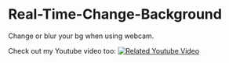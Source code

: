 # Real-Time-Change-Background
Change or blur your bg when using webcam.

Check out my Youtube video too:
[![Related Youtube Video](https://img.youtube.com/vi/kVckWiPSxcs/0.jpg)](https://www.youtube.com/watch?v=kVckWiPSxcs)
